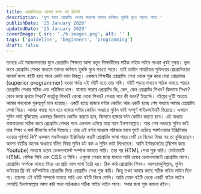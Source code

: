 ```yaml
---
title: প্রোগ্রামিংয়ের আশ্চর্য জগৎ বই রিভিউ
description: 'ভুল ভাবে প্রোগ্রামিং শেখার মাধ্যমে তাদের ভবিষ্যৎ হুমকি মুখে পড়তে পারে।'
publishDate: '25 January 2020'
updatedDate: '25 January 2020'
coverImage: { src: './b-images.png', alt: '' }
tags: ['guideline', 'beginners', 'programming']
draft: false
---
```


তথ্যের এই সহজলভ্যতার যুগে প্রোগ্রামিং শিক্ষতে আশা নতুন শিক্ষার্থীদের সঠিক গাইড লাইন পাওয়া খুবই দুস্কর।
ভুল ভাবে প্রোগ্রামিং শেখার মাধ্যমে তাদের ভবিষ্যৎ হুমকি মুখে পড়তে পারে।
তাই তামিম শাহরিয়ার সুবিনরের প্রোগ্রামিংয়ের আশ্চর্য জগৎ বইটি হতে পারে একটা ভাল বিকল্প।
একজন শিক্ষর্থীর প্রোগ্রামিং শেখা থেকে শুরু করে সেরা প্রোগ্রামার (superior programmer) হওয়া পর্যন্ত এই বইটি হতে তার সঙ্গি।
বইটি পড়ার মাধ্যমে পাঠক যানতে পারবে প্রোগ্রামিং শেখার সঠিক এবং পরিক্ষিত ধাপ।
যানতে পারবে প্রোগ্রামিং কি, কেন, কেন প্রোগ্রামিং শিখব? কিভাবে শিখব? কোন ভাষা প্রথমে শিখব?
কতটুকু শিখব? কোথা থেকে শিখব? শেখার পরে কী করব? ইত্যাদি।
বইয়ের দু’টি অধ্যায় আমার সবথেকে গুরুত্বপূর্ণ মনে হয়েছে।
একটি হচ্ছে হাজার ঘন্টার কোডিং আর একটি হচ্ছে শেষ অধ্যায় আমার প্রোগ্রামিং শেখা নিয়ে‌।
আমার কাছে মনে হয়ে হাজার ঘন্টার কোডিং অধ্যায়ে সুবিন ভাই সম্পূর্ণ গাইডলাইনটি দিয়েছে।
এখানে সুবিন ভাই বুঝিয়েছে একবছর কিভাবে কোডিং করতে হবে, কিভাবে হাজার ঘন্টা কোডিং করতে হবে।
এই অধ্যায় বাস্তবায়নের সঠিক ভাবে প্রোগ্রামিং শেখার পথে একধাপ এগিয়ে যায়া যাবে ইনশাআল্লাহ।
আর শেষ অধ্যায়ে সুবিন ভাই তার শিক্ষা ও কর্ম জীবর্নের বর্ণনা দিয়েছে।
তার এই বর্ণনা মাধ্যমে পরিস্কার ভাবে ফুটে ওঠেছে সফটওয়্যার ইঞ্জিনিয়ার হওয়ার পূর্বশর্ত কি?
একজন সফটওয়্যার ইঞ্জিনিয়ার কয়টি প্রোগ্রামিং ভাষা পারে সেটি যে বিবেচ্য বিষয় নয় তা বুঝিয়েছেন।
অবশ্য বইটির অনেক অধ্যায়ে র্বনিত বিষয় সুবিন ডট কম এ সুবিন ভাই লিখেছেন।
আমি ইন্টারনেটের (বিশেষ করে Youtube) মাধ্যমে ওয়েব ডেভলপমেন্ট সর্ম্পকে জানতে পারি।
তার পর HTML শেখা শুরু করি। মোটামোটি HTML বেসিক শিখি এবং CSS ও শিখি।
এগুলো শেখার মধ্যে যানতে পারি ওয়েব ডেভলপমেন্টে প্রোগ্রামিং লাগে।
প্রোগ্রামিং সর্ম্পকে যানতে গিয়ে এর প্রতি ভাল লাগা তৈরি হয়। ঠিক করি প্রোগ্রামিং শিখব।
আলহামদুলিল্লাহ, সুবিন ভাইয়ের ফ্রি বই কম্পিউটার প্রোগ্রামিং দিয়ে প্রোগ্রামিং শেখা শুরু করি।
কিন্তু তখন আমার কাছে সঠিক গাইড লাইন ছিল না।
তারপর এই বইটি সম্পর্কে যানতে পারি এবং বইটি কিনে ফেলি।
আমি যেমন বইটি থেকে একটি গাইড লাইন পেয়েছি ইনশাআল্লাহ আসা করি অন্য পাঠকরাও সঠিক গাইড লাইন পাবে।
সবার জন্য শুভ কামনা রইল।
